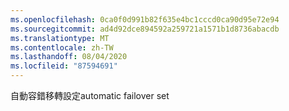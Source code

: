 ```yaml
---
ms.openlocfilehash: 0ca0f0d991b82f635e4bc1cccd0ca90d95e72e94
ms.sourcegitcommit: ad4d92dce894592a259721a1571b1d8736abacdb
ms.translationtype: MT
ms.contentlocale: zh-TW
ms.lasthandoff: 08/04/2020
ms.locfileid: "87594691"
---
```

<span data-ttu-id="b1cb5-101">自動容錯移轉設定</span><span class="sxs-lookup"><span data-stu-id="b1cb5-101">automatic failover set</span></span>
